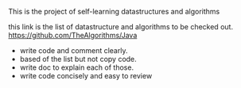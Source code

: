 This is the project of self-learning datastructures and algorithms

this link is the list of datastructure and algorithms to be checked out.
https://github.com/TheAlgorithms/Java

+ write code and comment clearly.
+ based of the list but not copy code.
+ write doc to explain each of those.
+ write code concisely and easy to review


